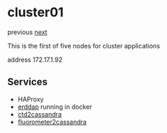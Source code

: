 # cluster01

previous [next](../cluster02/)

This is the first of five nodes for cluster applications

address 172.17.1.92

## Services

  * HAProxy
  * [erddap](http://erddap.dm.marine.ie) running in docker
  * [ctd2cassandra](http://ctd2cassandra.dm.marine.ie)
  * [fluorometer2cassandra](http://fluorometer2cassandra.dm.marine.ie)

